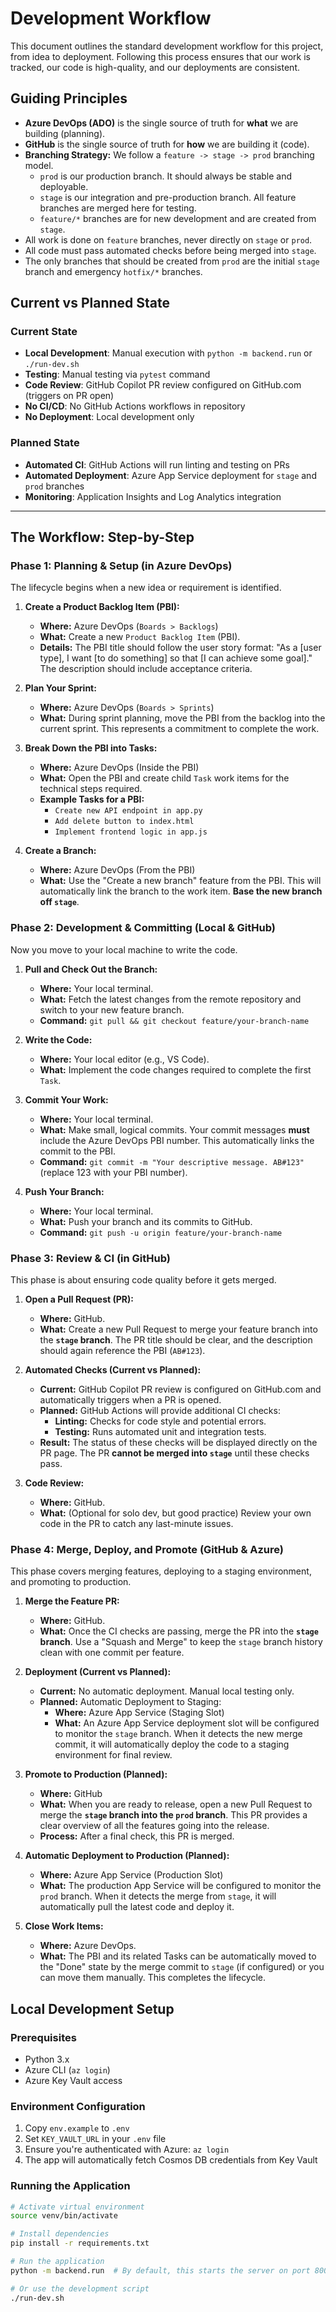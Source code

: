 # Development Workflow

This document outlines the standard development workflow for this project, from idea to deployment. Following this process ensures that our work is tracked, our code is high-quality, and our deployments are consistent.

## Guiding Principles

- **Azure DevOps (ADO)** is the single source of truth for **what** we are building (planning).
- **GitHub** is the single source of truth for **how** we are building it (code).
- **Branching Strategy:** We follow a `feature -> stage -> prod` branching model.
  - `prod` is our production branch. It should always be stable and deployable.
  - `stage` is our integration and pre-production branch. All feature branches are merged here for testing.
  - `feature/*` branches are for new development and are created from `stage`.
- All work is done on `feature` branches, never directly on `stage` or `prod`.
- All code must pass automated checks before being merged into `stage`.
- The only branches that should be created from `prod` are the initial `stage` branch and emergency `hotfix/*` branches.

## Current vs Planned State

### Current State
- **Local Development**: Manual execution with `python -m backend.run` or `./run-dev.sh`
- **Testing**: Manual testing via `pytest` command
- **Code Review**: GitHub Copilot PR review configured on GitHub.com (triggers on PR open)
- **No CI/CD**: No GitHub Actions workflows in repository
- **No Deployment**: Local development only

### Planned State
- **Automated CI**: GitHub Actions will run linting and testing on PRs
- **Automated Deployment**: Azure App Service deployment for `stage` and `prod` branches
- **Monitoring**: Application Insights and Log Analytics integration

---

## The Workflow: Step-by-Step

### Phase 1: Planning & Setup (in Azure DevOps)

The lifecycle begins when a new idea or requirement is identified.

1.  **Create a Product Backlog Item (PBI):**
    -   **Where:** Azure DevOps (`Boards > Backlogs`)
    -   **What:** Create a new `Product Backlog Item` (PBI).
    -   **Details:** The PBI title should follow the user story format: "As a [user type], I want [to do something] so that [I can achieve some goal]." The description should include acceptance criteria.

2.  **Plan Your Sprint:**
    -   **Where:** Azure DevOps (`Boards > Sprints`)
    -   **What:** During sprint planning, move the PBI from the backlog into the current sprint. This represents a commitment to complete the work.

3.  **Break Down the PBI into Tasks:**
    -   **Where:** Azure DevOps (Inside the PBI)
    -   **What:** Open the PBI and create child `Task` work items for the technical steps required.
    -   **Example Tasks for a PBI:**
        -   `Create new API endpoint in app.py`
        -   `Add delete button to index.html`
        -   `Implement frontend logic in app.js`

4.  **Create a Branch:**
    -   **Where:** Azure DevOps (From the PBI)
    -   **What:** Use the "Create a new branch" feature from the PBI. This will automatically link the branch to the work item. **Base the new branch off `stage`**.

### Phase 2: Development & Committing (Local & GitHub)

Now you move to your local machine to write the code.

1.  **Pull and Check Out the Branch:**
    -   **Where:** Your local terminal.
    -   **What:** Fetch the latest changes from the remote repository and switch to your new feature branch.
    -   **Command:** `git pull && git checkout feature/your-branch-name`

2.  **Write the Code:**
    -   **Where:** Your local editor (e.g., VS Code).
    -   **What:** Implement the code changes required to complete the first `Task`.

3.  **Commit Your Work:**
    -   **Where:** Your local terminal.
    -   **What:** Make small, logical commits. Your commit messages **must** include the Azure DevOps PBI number. This automatically links the commit to the PBI.
    -   **Command:** `git commit -m "Your descriptive message. AB#123"` (replace 123 with your PBI number).

4.  **Push Your Branch:**
    -   **Where:** Your local terminal.
    -   **What:** Push your branch and its commits to GitHub.
    -   **Command:** `git push -u origin feature/your-branch-name`

### Phase 3: Review & CI (in GitHub)

This phase is about ensuring code quality before it gets merged.

1.  **Open a Pull Request (PR):**
    -   **Where:** GitHub.
    -   **What:** Create a new Pull Request to merge your feature branch into the **`stage` branch**. The PR title should be clear, and the description should again reference the PBI (`AB#123`).

2.  **Automated Checks (Current vs Planned):**
    -   **Current:** GitHub Copilot PR review is configured on GitHub.com and automatically triggers when a PR is opened.
    -   **Planned:** GitHub Actions will provide additional CI checks:
        -   **Linting:** Checks for code style and potential errors.
        -   **Testing:** Runs automated unit and integration tests.
    -   **Result:** The status of these checks will be displayed directly on the PR page. The PR **cannot be merged into `stage`** until these checks pass.

3.  **Code Review:**
    -   **Where:** GitHub.
    -   **What:** (Optional for solo dev, but good practice) Review your own code in the PR to catch any last-minute issues.

### Phase 4: Merge, Deploy, and Promote (GitHub & Azure)

This phase covers merging features, deploying to a staging environment, and promoting to production.

1.  **Merge the Feature PR:**
    -   **Where:** GitHub.
    -   **What:** Once the CI checks are passing, merge the PR into the **`stage` branch**. Use a "Squash and Merge" to keep the `stage` branch history clean with one commit per feature.

2.  **Deployment (Current vs Planned):**
    -   **Current:** No automatic deployment. Manual local testing only.
    -   **Planned:** Automatic Deployment to Staging:
        -   **Where:** Azure App Service (Staging Slot)
        -   **What:** An Azure App Service deployment slot will be configured to monitor the `stage` branch. When it detects the new merge commit, it will automatically deploy the code to a staging environment for final review.

3.  **Promote to Production (Planned):**
    -   **Where:** GitHub
    -   **What:** When you are ready to release, open a new Pull Request to merge the **`stage` branch into the `prod` branch**. This PR provides a clear overview of all the features going into the release.
    -   **Process:** After a final check, this PR is merged.

4.  **Automatic Deployment to Production (Planned):**
    -   **Where:** Azure App Service (Production Slot)
    -   **What:** The production App Service will be configured to monitor the `prod` branch. When it detects the merge from `stage`, it will automatically pull the latest code and deploy it.

5.  **Close Work Items:**
    -   **Where:** Azure DevOps.
    -   **What:** The PBI and its related Tasks can be automatically moved to the "Done" state by the merge commit to `stage` (if configured) or you can move them manually. This completes the lifecycle.

## Local Development Setup

### Prerequisites
- Python 3.x
- Azure CLI (`az login`)
- Azure Key Vault access

### Environment Configuration
1. Copy `env.example` to `.env`
2. Set `KEY_VAULT_URL` in your `.env` file
3. Ensure you're authenticated with Azure: `az login`
4. The app will automatically fetch Cosmos DB credentials from Key Vault

### Running the Application
```bash
# Activate virtual environment
source venv/bin/activate

# Install dependencies
pip install -r requirements.txt

# Run the application
python -m backend.run  # By default, this starts the server on port 8000

# Or use the development script
./run-dev.sh
```
